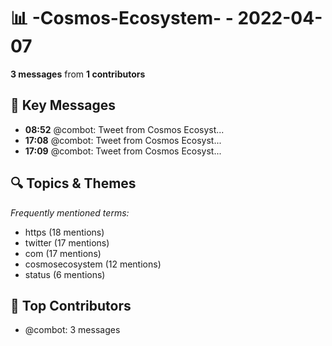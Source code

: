 # 📊 -Cosmos-Ecosystem- - 2022-04-07
**3 messages** from **1 contributors**

## 💬 Key Messages
- **08:52** @combot: [‌‌‌‌‎⁠](https://twitter.com/CosmosEcosystem/status/1511990203564670978)Tweet from Cosmos Ecosyst...
- **17:08** @combot: [‌‌‌‌‎⁠](https://twitter.com/CosmosEcosystem/status/1512115010599854093)Tweet from Cosmos Ecosyst...
- **17:09** @combot: [‌‌‌‌‎⁠](https://twitter.com/CosmosEcosystem/status/1512115219136401411)Tweet from Cosmos Ecosyst...

## 🔍 Topics & Themes
*Frequently mentioned terms:*
- https (18 mentions)
- twitter (17 mentions)
- com (17 mentions)
- cosmosecosystem (12 mentions)
- status (6 mentions)

## 👥 Top Contributors
- @combot: 3 messages